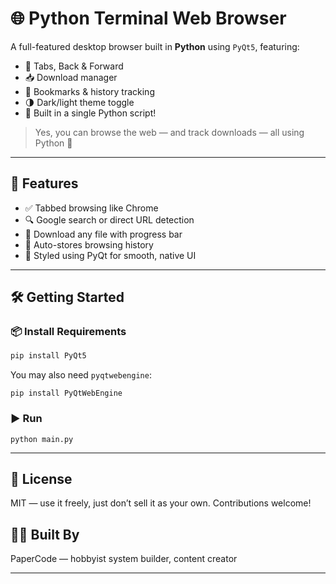 # 🌐 Python Terminal Web Browser

A full-featured desktop browser built in **Python** using `PyQt5`, featuring:

- 🔄 Tabs, Back & Forward
- 📥 Download manager
- 🔖 Bookmarks & history tracking
- 🌗 Dark/light theme toggle
- 🧠 Built in a single Python script!

> Yes, you can browse the web — and track downloads — all using Python 🐍

---

## 🚀 Features

- ✅ Tabbed browsing like Chrome
- 🔍 Google search or direct URL detection
- 📁 Download any file with progress bar
- 📜 Auto-stores browsing history
- 🎨 Styled using PyQt for smooth, native UI

---
## 🛠️ Getting Started

### 📦 Install Requirements

```bash
pip install PyQt5
```
You may also need `pyqtwebengine`:
```
pip install PyQtWebEngine
```
### ▶️ Run
```
python main.py
```

---

## 📜 License
MIT — use it freely, just don’t sell it as your own.
Contributions welcome!


## 👨‍💻 Built By
PaperCode — hobbyist system builder, content creator

---
